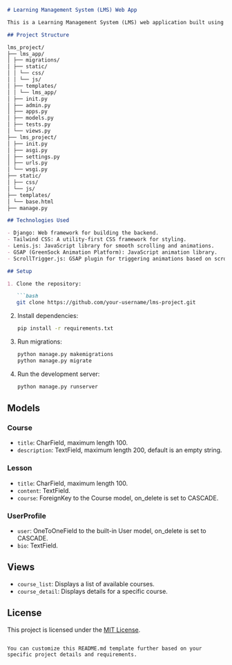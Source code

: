 
```markdown
# Learning Management System (LMS) Web App

This is a Learning Management System (LMS) web application built using Django, Tailwind CSS, Lenis.js, GSAP, and ScrollTrigger.js. The app uses an SQLite database to store data.

## Project Structure

lms_project/
├── lms_app/
│ ├── migrations/
│ ├── static/
│ │ └── css/
│ │ └── js/
│ ├── templates/
│ │ └── lms_app/
│ ├── init.py
│ ├── admin.py
│ ├── apps.py
│ ├── models.py
│ ├── tests.py
│ └── views.py
├── lms_project/
│ ├── init.py
│ ├── asgi.py
│ ├── settings.py
│ ├── urls.py
│ └── wsgi.py
├── static/
│ ├── css/
│ └── js/
├── templates/
│ └── base.html
├── manage.py

## Technologies Used

- Django: Web framework for building the backend.
- Tailwind CSS: A utility-first CSS framework for styling.
- Lenis.js: JavaScript library for smooth scrolling and animations.
- GSAP (GreenSock Animation Platform): JavaScript animation library.
- ScrollTrigger.js: GSAP plugin for triggering animations based on scroll events.

## Setup

1. Clone the repository:

   ```bash
   git clone https://github.com/your-username/lms-project.git
   ```

2. Install dependencies:

   ```bash
   pip install -r requirements.txt
   ```

3. Run migrations:

   ```bash
   python manage.py makemigrations
   python manage.py migrate
   ```

4. Run the development server:

   ```bash
   python manage.py runserver
   ```

## Models

### Course

- `title`: CharField, maximum length 100.
- `description`: TextField, maximum length 200, default is an empty string.

### Lesson

- `title`: CharField, maximum length 100.
- `content`: TextField.
- `course`: ForeignKey to the Course model, on_delete is set to CASCADE.

### UserProfile

- `user`: OneToOneField to the built-in User model, on_delete is set to CASCADE.
- `bio`: TextField.

## Views

- `course_list`: Displays a list of available courses.
- `course_detail`: Displays details for a specific course.

## License

This project is licensed under the [MIT License](LICENSE).
```

You can customize this README.md template further based on your specific project details and requirements.
